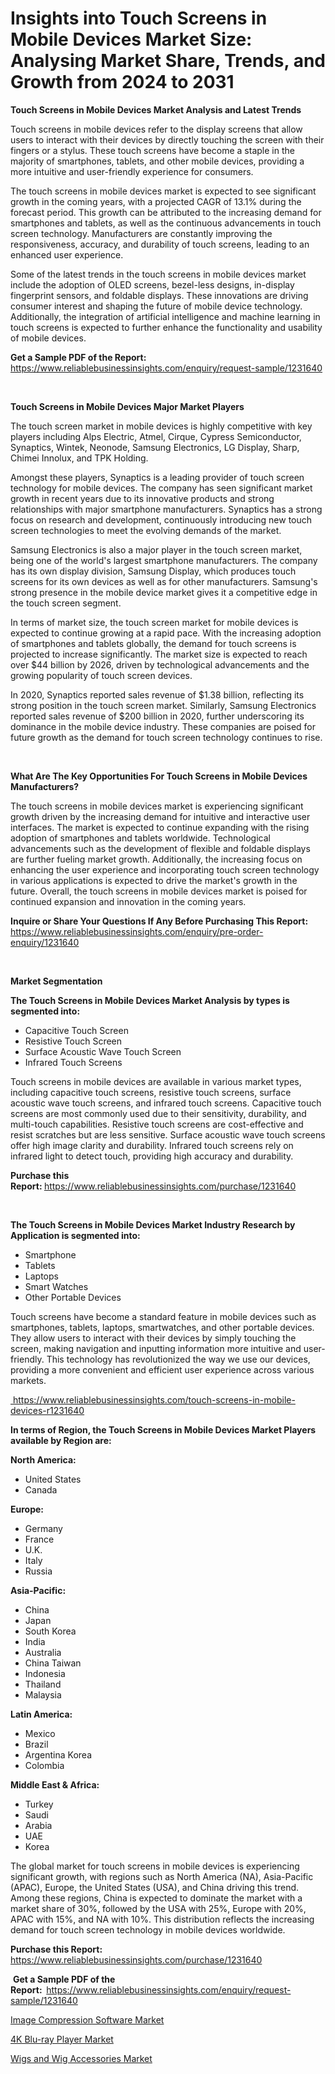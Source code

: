<p><h1>Insights into Touch Screens in Mobile Devices Market Size: Analysing Market Share, Trends, and Growth from 2024 to 2031</h1></p><p><strong>Touch Screens in Mobile Devices Market Analysis and Latest Trends</strong></p>
<p><p>Touch screens in mobile devices refer to the display screens that allow users to interact with their devices by directly touching the screen with their fingers or a stylus. These touch screens have become a staple in the majority of smartphones, tablets, and other mobile devices, providing a more intuitive and user-friendly experience for consumers.</p><p>The touch screens in mobile devices market is expected to see significant growth in the coming years, with a projected CAGR of 13.1% during the forecast period. This growth can be attributed to the increasing demand for smartphones and tablets, as well as the continuous advancements in touch screen technology. Manufacturers are constantly improving the responsiveness, accuracy, and durability of touch screens, leading to an enhanced user experience.</p><p>Some of the latest trends in the touch screens in mobile devices market include the adoption of OLED screens, bezel-less designs, in-display fingerprint sensors, and foldable displays. These innovations are driving consumer interest and shaping the future of mobile device technology. Additionally, the integration of artificial intelligence and machine learning in touch screens is expected to further enhance the functionality and usability of mobile devices.</p></p>
<p><strong>Get a Sample PDF of the Report:&nbsp;</strong> <a href="https://www.reliablebusinessinsights.com/enquiry/request-sample/1231640">https://www.reliablebusinessinsights.com/enquiry/request-sample/1231640</a></p>
<p>&nbsp;</p>
<p><strong>Touch Screens in Mobile Devices Major Market Players</strong></p>
<p><p>The touch screen market in mobile devices is highly competitive with key players including Alps Electric, Atmel, Cirque, Cypress Semiconductor, Synaptics, Wintek, Neonode, Samsung Electronics, LG Display, Sharp, Chimei Innolux, and TPK Holding. </p><p>Amongst these players, Synaptics is a leading provider of touch screen technology for mobile devices. The company has seen significant market growth in recent years due to its innovative products and strong relationships with major smartphone manufacturers. Synaptics has a strong focus on research and development, continuously introducing new touch screen technologies to meet the evolving demands of the market.</p><p>Samsung Electronics is also a major player in the touch screen market, being one of the world's largest smartphone manufacturers. The company has its own display division, Samsung Display, which produces touch screens for its own devices as well as for other manufacturers. Samsung's strong presence in the mobile device market gives it a competitive edge in the touch screen segment.</p><p>In terms of market size, the touch screen market for mobile devices is expected to continue growing at a rapid pace. With the increasing adoption of smartphones and tablets globally, the demand for touch screens is projected to increase significantly. The market size is expected to reach over $44 billion by 2026, driven by technological advancements and the growing popularity of touch screen devices.</p><p>In 2020, Synaptics reported sales revenue of $1.38 billion, reflecting its strong position in the touch screen market. Similarly, Samsung Electronics reported sales revenue of $200 billion in 2020, further underscoring its dominance in the mobile device industry. These companies are poised for future growth as the demand for touch screen technology continues to rise.</p></p>
<p>&nbsp;</p>
<p><strong>What Are The Key Opportunities For Touch Screens in Mobile Devices Manufacturers?</strong></p>
<p><p>The touch screens in mobile devices market is experiencing significant growth driven by the increasing demand for intuitive and interactive user interfaces. The market is expected to continue expanding with the rising adoption of smartphones and tablets worldwide. Technological advancements such as the development of flexible and foldable displays are further fueling market growth. Additionally, the increasing focus on enhancing the user experience and incorporating touch screen technology in various applications is expected to drive the market's growth in the future. Overall, the touch screens in mobile devices market is poised for continued expansion and innovation in the coming years.</p></p>
<p><strong>Inquire or Share Your Questions If Any Before Purchasing This Report:</strong> <a href="https://www.reliablebusinessinsights.com/enquiry/pre-order-enquiry/1231640">https://www.reliablebusinessinsights.com/enquiry/pre-order-enquiry/1231640</a></p>
<p>&nbsp;</p>
<p><strong>Market Segmentation</strong></p>
<p><strong>The Touch Screens in Mobile Devices Market Analysis by types is segmented into:</strong></p>
<p><ul><li>Capacitive Touch Screen</li><li>Resistive Touch Screen</li><li>Surface Acoustic Wave Touch Screen</li><li>Infrared Touch Screens</li></ul></p>
<p><p>Touch screens in mobile devices are available in various market types, including capacitive touch screens, resistive touch screens, surface acoustic wave touch screens, and infrared touch screens. Capacitive touch screens are most commonly used due to their sensitivity, durability, and multi-touch capabilities. Resistive touch screens are cost-effective and resist scratches but are less sensitive. Surface acoustic wave touch screens offer high image clarity and durability. Infrared touch screens rely on infrared light to detect touch, providing high accuracy and durability.</p></p>
<p><strong>Purchase this Report:&nbsp;</strong><a href="https://www.reliablebusinessinsights.com/purchase/1231640">https://www.reliablebusinessinsights.com/purchase/1231640</a></p>
<p>&nbsp;</p>
<p><strong>The Touch Screens in Mobile Devices Market Industry Research by Application is segmented into:</strong></p>
<p><ul><li>Smartphone</li><li>Tablets</li><li>Laptops</li><li>Smart Watches</li><li>Other Portable Devices</li></ul></p>
<p><p>Touch screens have become a standard feature in mobile devices such as smartphones, tablets, laptops, smartwatches, and other portable devices. They allow users to interact with their devices by simply touching the screen, making navigation and inputting information more intuitive and user-friendly. This technology has revolutionized the way we use our devices, providing a more convenient and efficient user experience across various markets.</p></p>
<p><a href="https://www.reliablebusinessinsights.com/touch-screens-in-mobile-devices-r1231640">&nbsp;https://www.reliablebusinessinsights.com/touch-screens-in-mobile-devices-r1231640</a></p>
<p><strong>In terms of Region, the Touch Screens in Mobile Devices Market Players available by Region are:</strong></p>
<p>
    <p> <strong> North America: </strong>
        <ul>
            <li>United States</li>
            <li>Canada</li>
        </ul>
        </p> 
    <p> <strong> Europe: </strong>
        <ul>
            <li>Germany</li>
            <li>France</li>
            <li>U.K.</li>
            <li>Italy</li>
            <li>Russia</li>
        </ul>
        </p> 
    <p> <strong> Asia-Pacific: </strong>
        <ul>
            <li>China</li>
            <li>Japan</li>
            <li>South Korea</li>
            <li>India</li>
            <li>Australia</li>
            <li>China Taiwan</li>
            <li>Indonesia</li>
            <li>Thailand</li>
            <li>Malaysia</li>
        </ul>
        </p> 
    <p> <strong> Latin America: </strong>
        <ul>
            <li>Mexico</li>
            <li>Brazil</li>
            <li>Argentina Korea</li>
            <li>Colombia</li>
        </ul>
        </p> 
    <p> <strong> Middle East & Africa: </strong>
        <ul>
            <li>Turkey</li>
            <li>Saudi</li>
            <li>Arabia</li>
            <li>UAE</li>
            <li>Korea</li>
        </ul>
    </p>
    </p>
<p><p>The global market for touch screens in mobile devices is experiencing significant growth, with regions such as North America (NA), Asia-Pacific (APAC), Europe, the United States (USA), and China driving this trend. Among these regions, China is expected to dominate the market with a market share of 30%, followed by the USA with 25%, Europe with 20%, APAC with 15%, and NA with 10%. This distribution reflects the increasing demand for touch screen technology in mobile devices worldwide.</p></p>
<p><strong>Purchase this Report: </strong><a href="https://www.reliablebusinessinsights.com/purchase/1231640">https://www.reliablebusinessinsights.com/purchase/1231640</a></p>
<p>&nbsp;<strong>Get a Sample PDF of the Report:&nbsp;&nbsp;</strong><a href="https://www.reliablebusinessinsights.com/enquiry/request-sample/1231640">https://www.reliablebusinessinsights.com/enquiry/request-sample/1231640</a></p>
<p><strong></strong></p>
<p><p><a href="https://view.publitas.com/reportprime-1/global-image-compression-software-market-status-2024-2031-and-forecast-by-region-product-end-use/">Image Compression Software Market</a></p><p><a href="https://github.com/GaryrankliznmwoXff/Market-Research-Report-List-1/blob/main/4k-blu-ray-player-market.md">4K Blu-ray Player Market</a></p><p><a href="https://github.com/Brown8Reggie/Market-Research-Report-List-1/blob/main/wigs-and-wig-accessories-market.md">Wigs and Wig Accessories Market</a></p></p>